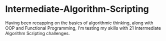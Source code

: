 # Intermediate-Algorithm-Scripting
Having been recapping on the basics of algorithmic thinking, along with OOP and Functional Programming, I'm testing my skills with 21 Intermediate Algorithm Scripting challenges.
